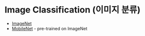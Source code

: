 # Image Classification (이미지 분류)

- [ImageNet](https://image-net.org/index.php)
- [MobileNet](https://github.com/tensorflow/tfjs-models/tree/master/mobilenet) - pre-trained on ImageNet
